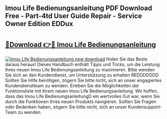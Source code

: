 ## Imou Life Bedienungsanleitung PDF Download Free - Part-4td User Guide Repair - Service Owner Edition EDDux

# <h2><a href="http://df10cip.blite.top/?on=Imou+Life+Bedienungsanleitung">🔗Download 👉🔴 Imou Life Bedienungsanleitung</a></h2>

[![Imou Life Bedienungsanleitung new download](https://i.imgur.com/lujVjoI.png)](http://df10cip.blite.top/?on=Imou+Life+Bedienungsanleitung)
Holen Sie das Beste daraus heraus! Dieses Handbuch enthält Tipps und Tricks, um die Leistung Ihres neuen Imou Life Bedienungsanleitung zu maximieren. Bitte wenden Sie sich an den Kundendienst, um Unterstützung zu erhalten REDDDDDDD Sollten Sie Hilfe benötigen, zögern Sie bitte nicht, sich an unser engagiertes Kundendienstteam zu wenden. Erleben Sie die Möglichkeiten der Funktionsliste mit Ihrem neuen Imou Life Bedienungsanleitung. Wir hoffen, dass das Imou Life BedienungsanleitungD ein wertvolles Gut war, wenn Sie durch die Funktionen Ihres neuen Produkts navigieren. Sollten Sie Fragen oder Bedenken haben, zögern Sie bitte nicht, sich an unser Kundensupport-Team zu wenden.
